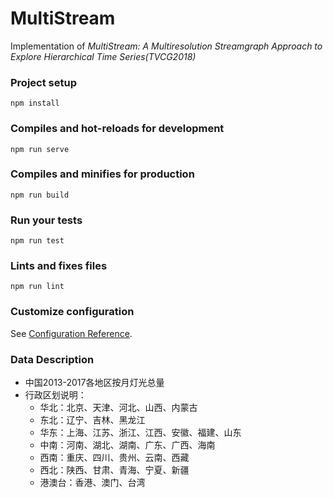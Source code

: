 # MultiStream
Implementation of *MultiStream: A Multiresolution Streamgraph Approach to Explore Hierarchical Time Series(TVCG2018)*

### Project setup

```
npm install
```

### Compiles and hot-reloads for development

```
npm run serve
```

### Compiles and minifies for production

```
npm run build
```

### Run your tests

```
npm run test
```

### Lints and fixes files

```
npm run lint
```

### Customize configuration

See [Configuration Reference](https://cli.vuejs.org/config/).

### Data Description
- 中国2013-2017各地区按月灯光总量
- 行政区划说明：
  - 华北：北京、天津、河北、山西、内蒙古
  - 东北：辽宁、吉林、黑龙江
  - 华东：上海、江苏、浙江、江西、安徽、福建、山东
  - 中南：河南、湖北、湖南、广东、广西、海南
  - 西南：重庆、四川、贵州、云南、西藏
  - 西北：陕西、甘肃、青海、宁夏、新疆
  - 港澳台：香港、澳门、台湾

